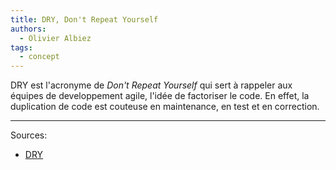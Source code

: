 ```yaml
---
title: DRY, Don't Repeat Yourself
authors:
  - Olivier Albiez
tags:
  - concept
---
```


DRY est l'acronyme de _Don't Repeat Yourself_ qui sert à rappeler aux équipes de developpement agile, l'idée de factoriser le code. En effet, la duplication de code est couteuse en maintenance, en test et en correction.

---
Sources:

- [DRY]

[DRY]: https://fr.wikipedia.org/wiki/Ne_vous_r%C3%A9p%C3%A9tez_pas